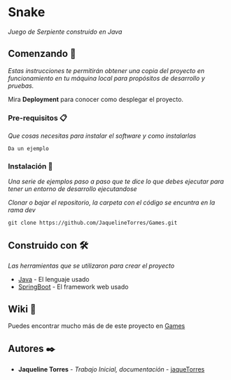 # Snake

_Juego de Serpiente construido en Java_

## Comenzando 🚀

_Estas instrucciones te permitirán obtener una copia del proyecto en funcionamiento en tu máquina local para propósitos de desarrollo y pruebas._

Mira **Deployment** para conocer como desplegar el proyecto.


### Pre-requisitos 📋

_Que cosas necesitas para instalar el software y como instalarlas_

```
Da un ejemplo
```

### Instalación 🔧

_Una serie de ejemplos paso a paso que te dice lo que debes ejecutar para tener un entorno de desarrollo ejecutandose_

_Clonar o bajar el repositorio, la carpeta con el código se encuntra en la rama dev_

```
git clone https://github.com/JaquelineTorres/Games.git
```

## Construido con 🛠️

_Las herramientas que se utilizaron para crear el proyecto_

* [Java](https://www.java.com/es/) - El lenguaje usado 
* [SpringBoot](https://spring.io/projects/spring-boot) - El framework web usado

## Wiki 📖

Puedes encontrar mucho más de de este proyecto en [Games](https://www.gsampallo.com/2019/11/04/simple-ejemplo-del-juego-de-la-serpiente-con-java/)

## Autores ✒️

* **Jaqueline Torres** - *Trabajo Inicial, documentación* - [jaqueTorres](http://github.com/JaquelineTorres)

